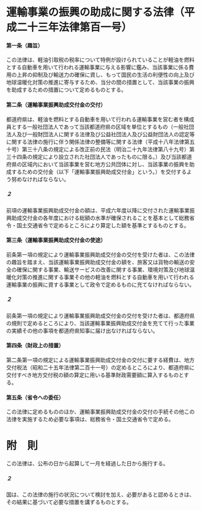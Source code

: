 # 運輸事業の振興の助成に関する法律（平成二十三年法律第百一号）
#### 第一条（趣旨）
この法律は、軽油引取税の税率について特例が設けられていることが軽油を燃料とする自動車を用いて行われる運輸事業に与える影響に鑑み、当該事業に係る費用の上昇の抑制及び輸送力の確保に資し、もって国民の生活の利便性の向上及び地球温暖化対策の推進に寄与するため、当分の間の措置として、当該事業の振興を助成するための措置について定めるものとする。
#### 第二条（運輸事業振興助成交付金の交付）
都道府県は、軽油を燃料とする自動車を用いて行われる運輸事業を営む者を構成員とする一般社団法人であって当該都道府県の区域を単位とするもの（一般社団法人及び一般財団法人に関する法律及び公益社団法人及び公益財団法人の認定等に関する法律の施行に伴う関係法律の整備等に関する法律（平成十八年法律第五十号）第三十八条の規定による改正前の民法（明治二十九年法律第八十九号）第三十四条の規定により設立された社団法人であったものに限る。）及び当該都道府県の区域内において当該事業を営む地方公共団体に対し、当該事業の振興を助成するための交付金（以下「運輸事業振興助成交付金」という。）を交付するよう努めなければならない。
##### ２
前項の運輸事業振興助成交付金の額は、平成六年度以降に交付された運輸事業振興助成交付金の各年度における総額の水準が確保されることを基本として総務省令・国土交通省令で定めるところにより算定した額を基準とするものとする。
#### 第三条（運輸事業振興助成交付金の使途）
前条第一項の規定により運輸事業振興助成交付金の交付を受けた者は、この法律の趣旨を踏まえ、当該運輸事業振興助成交付金の額を、旅客又は貨物の輸送の安全の確保に関する事業、輸送サービスの改善に関する事業、環境対策及び地球温暖化対策の推進に関する事業その他の軽油を燃料とする自動車を用いて行われる運輸事業の振興に資する事業として政令で定めるものに充てなければならない。
##### ２
前条第一項の規定により運輸事業振興助成交付金の交付を受けた者は、都道府県の規則で定めるところにより、当該運輸事業振興助成交付金を充てて行った事業の実績その他の事項を都道府県知事に届け出なければならない。
#### 第四条（財政上の措置）
第二条第一項の規定による運輸事業振興助成交付金の交付に要する経費は、地方交付税法（昭和二十五年法律第二百十一号）の定めるところにより、都道府県に交付すべき地方交付税の額の算定に用いる基準財政需要額に算入するものとする。
#### 第五条（省令への委任）
この法律に定めるもののほか、運輸事業振興助成交付金の交付の手続その他この法律を実施するため必要な事項は、総務省令・国土交通省令で定める。
# 附　則
この法律は、公布の日から起算して一月を経過した日から施行する。
##### ２
国は、この法律の施行の状況について検討を加え、必要があると認めるときは、その結果に基づいて必要な措置を講ずるものとする。
